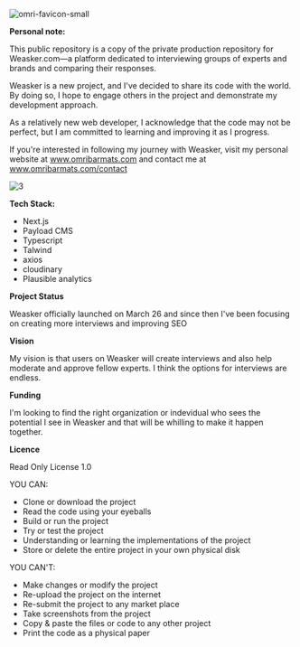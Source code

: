 ![omri-favicon-small](https://github.com/weasker-com/weasker-public/assets/76939362/d4fbfc28-22e9-4712-99bd-f100793203b6)
 
**Personal note:**

This public repository is a copy of the private production repository for Weasker.com—a platform dedicated to interviewing groups of experts and brands and comparing their responses.

Weasker is a new project, and I've decided to share its code with the world. By doing so, I hope to engage others in the project and demonstrate my development approach.

As a relatively new web developer, I acknowledge that the code may not be perfect, but I am committed to learning and improving it as I progress.

If you're interested in following my journey with Weasker, visit my personal website at <a href="http://www.omribarmats.com">www.omribarmats.com</a> and contact me at <a href="http://www.omribarmats.com/contact">www.omribarmats.com/contact</a>

![3](https://github.com/weasker-com/weasker-public/assets/76939362/9d949c0a-201d-4787-835d-642d5f92fd64)

**Tech Stack:**
- Next.js
- Payload CMS
- Typescript
- Talwind
- axios
- cloudinary
- Plausible analytics

**Project Status**

Weasker officially launched on March 26 and since then I've been focusing on creating more interviews and improving SEO

**Vision**

My vision is that users on Weasker will create interviews and also help moderate and approve fellow experts. I think the options for interviews are endless. 

**Funding**

I'm looking to find the right organization or indevidual who sees the potential I see in Weasker and that will be whilling to make it happen together. 

**Licence**

Read Only License 1.0

YOU CAN:

- Clone or download the project
- Read the code using your eyeballs
- Build or run the project
- Try or test the project
- Understanding or learning the implementations of the project
- Store or delete the entire project in your own physical disk

YOU CAN'T:

- Make changes or modify the project
- Re-upload the project on the internet
- Re-submit the project to any market place
- Take screenshots from the project
- Copy & paste the files or code to any other project
- Print the code as a physical paper
